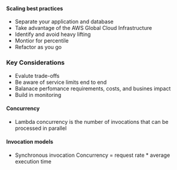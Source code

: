 #### Scaling best practices

- Separate your application and database
- Take advantage of the AWS Global Cloud Infrastructure
- Identify and avoid heavy lifting
- Montior for percentile
- Refactor as you go

### Key Considerations

- Evalute trade-offs
- Be aware of service limits end to end
- Balanace perfomance requirements, costs, and busines impact
- Build in monitoring

#### Concurrency

- Lambda concurrency is the number of invocations that can be processed in parallel

#### Invocation models

- Synchronous invocation
Concurrency = request rate * average execution time
        





